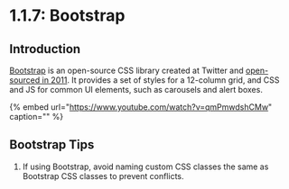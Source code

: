 # 1.1.7: Bootstrap

## Introduction

[Bootstrap](https://getbootstrap.com/) is an open-source CSS library created at Twitter and [open-sourced in 2011](https://en.wikipedia.org/wiki/Bootstrap_%28front-end_framework%29). It provides a set of styles for a 12-column grid, and CSS and JS for common UI elements, such as carousels and alert boxes.

{% embed url="https://www.youtube.com/watch?v=qmPmwdshCMw" caption="" %}

## Bootstrap Tips

1. If using Bootstrap, avoid naming custom CSS classes the same as Bootstrap CSS classes to prevent conflicts.

